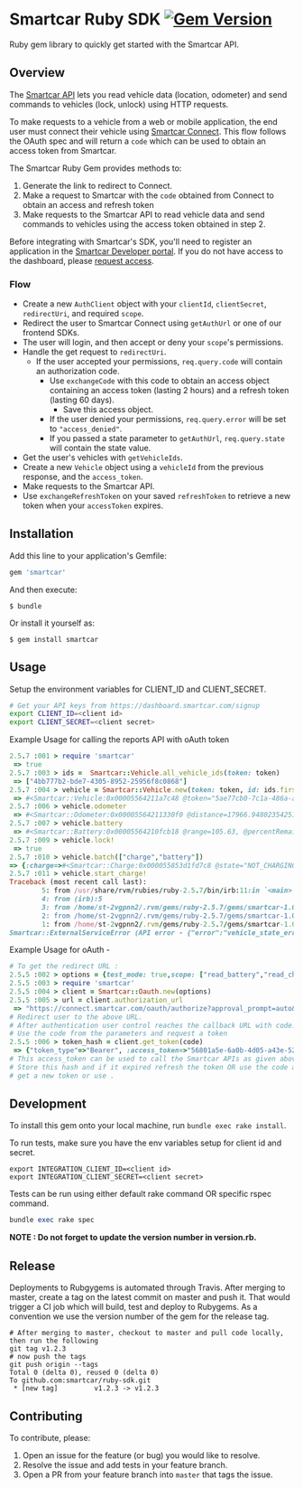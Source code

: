
# Smartcar Ruby SDK [![Gem Version][gem-url]][gem-image]

Ruby gem library to quickly get started with the Smartcar API.

## Overview

The [Smartcar API](https://smartcar.com/docs) lets you read vehicle data
(location, odometer) and send commands to vehicles (lock, unlock) using HTTP requests.

To make requests to a vehicle from a web or mobile application, the end user
must connect their vehicle using
[Smartcar Connect](https://smartcar.com/docs/api#smartcar-connect).
This flow follows the OAuth spec and will return a `code` which can be used to
obtain an access token from Smartcar.

The Smartcar Ruby Gem provides methods to:

1. Generate the link to redirect to Connect.
2. Make a request to Smartcar with the `code` obtained from Connect to obtain an
   access and refresh token
3. Make requests to the Smartcar API to read vehicle data and send commands to
   vehicles using the access token obtained in step 2.

Before integrating with Smartcar's SDK, you'll need to register an application
in the [Smartcar Developer portal](https://developer.smartcar.com). If you do
not have access to the dashboard, please
[request access](https://smartcar.com/subscribe).

### Flow

- Create a new `AuthClient` object with your `clientId`, `clientSecret`,
  `redirectUri`, and required `scope`.
- Redirect the user to Smartcar Connect using `getAuthUrl` or one
  of our frontend SDKs.
- The user will login, and then accept or deny your `scope`'s permissions.
- Handle the get request to `redirectUri`.
  - If the user accepted your permissions, `req.query.code` will contain an
    authorization code.
    - Use `exchangeCode` with this code to obtain an access object
      containing an access token (lasting 2 hours) and a refresh token
      (lasting 60 days).
      - Save this access object.
    - If the user denied your permissions, `req.query.error` will be set
      to `"access_denied"`.
    - If you passed a state parameter to `getAuthUrl`, `req.query.state` will
      contain the state value.
- Get the user's vehicles with `getVehicleIds`.
- Create a new `Vehicle` object using a `vehicleId` from the previous response,
  and the `access_token`.
- Make requests to the Smartcar API.
- Use `exchangeRefreshToken` on your saved `refreshToken` to retrieve a new token
  when your `accessToken` expires.

## Installation

Add this line to your application's Gemfile:

```ruby
gem 'smartcar'
```

And then execute:

    $ bundle

Or install it yourself as:

    $ gem install smartcar

## Usage

Setup the environment variables for CLIENT_ID and CLIENT_SECRET.
```bash
# Get your API keys from https://dashboard.smartcar.com/signup
export CLIENT_ID=<client id>
export CLIENT_SECRET=<client secret>
```

Example Usage for calling the reports API with oAuth token
```ruby
2.5.7 :001 > require 'smartcar'
 => true
2.5.7 :003 > ids =  Smartcar::Vehicle.all_vehicle_ids(token: token)
 => ["4bb777b2-bde7-4305-8952-25956f8c0868"]
2.5.7 :004 > vehicle = Smartcar::Vehicle.new(token: token, id: ids.first)
 => #<Smartcar::Vehicle:0x00005564211a7c48 @token="5ae77cb0-7c1a-486a-ac20-00c76d2fd1aa", @id="4bb777b2-bde7-4305-8952-25956f8c0868", @unit_system="imperial">
2.5.7 :006 > vehicle.odometer
 => #<Smartcar::Odometer:0x00005564211330f0 @distance=17966.94802354251, @meta={"date"=>"Fri, 12 Jun 2020 06:04:32 GMT", "content-type"=>"application/json; charset=utf-8", "content-length"=>"30", "connection"=>"keep-alive", "access-control-allow-origin"=>"*", "sc-data-age"=>"2020-06-12T06:04:28.843Z", "sc-unit-system"=>"imperial", "sc-request-id"=>"3c447e9e-4cf7-43cb-b688-fba8db3d3582"}>
2.5.7 :007 > vehicle.battery
 => #<Smartcar::Battery:0x00005564210fcb18 @range=105.63, @percentRemaining=0.98, @meta={"date"=>"Fri, 12 Jun 2020 06:04:44 GMT", "content-type"=>"application/json; charset=utf-8", "content-length"=>"40", "connection"=>"keep-alive", "access-control-allow-origin"=>"*", "sc-data-age"=>"2020-06-12T06:04:28.843Z", "sc-unit-system"=>"imperial", "sc-request-id"=>"455ed4b0-b768-4961-86d7-436ad71cf0fa"}>
2.5.7 :009 > vehicle.lock!
 => true
2.5.7 :010 > vehicle.batch(["charge","battery"])
=> {:charge=>#<Smartcar::Charge:0x000055853d1fd7c8 @state="NOT_CHARGING", @isPluggedIn=false, @meta={"sc-data-age"=>"2020-06-12T06:18:50.581Z"}>, :battery=>#<Smartcar::Battery:0x000055853d1fd638 @range=105.63, @percentRemaining=0.98, @meta={"sc-data-age"=>"2020-06-12T06:18:50.581Z", "sc-unit-system"=>"imperial"}>}
2.5.7 :011 > vehicle.start_charge!
Traceback (most recent call last):
        5: from /usr/share/rvm/rubies/ruby-2.5.7/bin/irb:11:in `<main>'
        4: from (irb):5
        3: from /home/st-2vgpnn2/.rvm/gems/ruby-2.5.7/gems/smartcar-1.0.0/lib/smartcar/vehicle.rb:118:in `start_charge!'
        2: from /home/st-2vgpnn2/.rvm/gems/ruby-2.5.7/gems/smartcar-1.0.0/lib/smartcar/vehicle.rb:290:in `start_or_stop_charge!'
        1: from /home/st-2vgpnn2/.rvm/gems/ruby-2.5.7/gems/smartcar-1.0.0/lib/smartcar/base.rb:39:in `block (2 levels) in <class:Base>'
Smartcar::ExternalServiceError (API error - {"error":"vehicle_state_error","message":"Charging plug is not connected to the vehicle.","code":"VS_004"})

```

Example Usage for oAuth -
```ruby
# To get the redirect URL :
2.5.5 :002 > options = {test_mode: true,scope: ["read_battery","read_charge","read_fuel","read_location","control_security","read_odometer","read_tires","read_vin","read_vehicle_info"],flags: ["country:DE"]}
2.5.5 :003 > require 'smartcar'
2.5.5 :004 > client = Smartcar::Oauth.new(options)
2.5.5 :005 > url = client.authorization_url
 => "https://connect.smartcar.com/oauth/authorize?approval_prompt=auto&client_id=<client id>&mode=test&redirect_uri=http%3A%2F%2Flocalhost%3A8000%2Fcallback&response_type=code&scope=read_battery+read_charge+read_fuel+read_location+control_security+read_odometer+read_tires+read_vin+read_vehicle_info&flags=country%3ADE"
# Redirect user to the above URL.
# After authentication user control reaches the callback URL with code.
# Use the code from the parameters and request a token
2.5.5 :006 > token_hash = client.get_token(code)
 => {"token_type"=>"Bearer", :access_token=>"56801a5e-6a0b-4d05-a43e-52a4d5e6648f", :refresh_token=>"4f46e7e4-28c5-47b3-ba8d-7dcef73d05dd", :expires_at=>1577875279}
# This access_token can be used to call the Smartcar APIs as given above.
# Store this hash and if it expired refresh the token OR use the code again to
# get a new token or use .
```

## Development

To install this gem onto your local machine, run `bundle exec rake install`.

To run tests, make sure you have the env variables setup for client id and secret.
```shell
export INTEGRATION_CLIENT_ID=<client id>
export INTEGRATION_CLIENT_SECRET=<client secret>
```

Tests can be run using either default rake command OR specific rspec command.
```ruby
bundle exec rake spec
```

**NOTE : Do not forget to update the version number in version.rb.**

## Release

Deployments to Rubgygems is automated through Travis. After merging to master, create a tag on the latest commit on master and push it. That would trigger a CI job which will build, test and deploy to Rubygems. As a convention we use the version number of the gem for the release tag.

```
# After merging to master, checkout to master and pull code locally, then run the following
git tag v1.2.3
# now push the tags
git push origin --tags
Total 0 (delta 0), reused 0 (delta 0)
To github.com:smartcar/ruby-sdk.git
 * [new tag]         v1.2.3 -> v1.2.3
```


## Contributing

To contribute, please:

1. Open an issue for the feature (or bug) you would like to resolve.
2. Resolve the issue and add tests in your feature branch.
3. Open a PR from your feature branch into `master` that tags the issue.

[gem-image]: https://badge.fury.io/rb/smartcar
[gem-url]: https://badge.fury.io/rb/smartcar.svg
